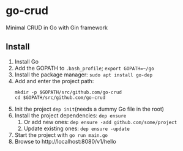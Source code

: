 # go-crud
Minimal CRUD in Go with Gin framework

## Install

1. Install Go
1. Add the GOPATH to `.bash_profile`; `export GOPATH=~/go`
1. Install the package manager: `sudo apt install go-dep`
1. Add and enter the project path:
    ```
    mkdir -p $GOPATH/src/github.com/go-crud
    cd $GOPATH/src/github.com/go-crud
    ```
1. Init the project `dep init`(needs a dummy Go file in the root)
1. Install the project dependencies: `dep ensure`
    1. Or add new ones: `dep ensure -add github.com/some/project`
    1. Update existing ones: `dep ensure -update`
1. Start the project with `go run main.go`
1. Browse to http://localhost:8080/v1/hello
